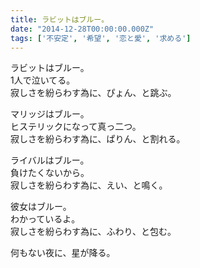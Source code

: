 ```yaml
---
title: ラビットはブルー。
date: "2014-12-28T00:00:00.000Z"
tags: ['不安定', '希望', '恋と愛', '求める']
---
```


ラビットはブルー。  
1人で泣いてる。  
寂しさを紛らわす為に、ぴょん、と跳ぶ。

マリッジはブルー。  
ヒステリックになって真っ二つ。  
寂しさを紛らわす為に、ぱりん、と割れる。

ライバルはブルー。  
負けたくないから。  
寂しさを紛らわす為に、えい、と鳴く。

彼女はブルー。  
わかっているよ。  
寂しさを紛らわす為に、ふわり、と包む。

何もない夜に、星が降る。
